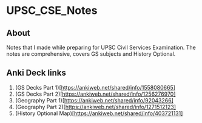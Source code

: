 # UPSC_CSE_Notes

## About

Notes that I made while preparing for UPSC Civil Services Examination. The notes are comprehensive, covers GS subjects and History Optional. 

## Anki Deck links
1. (GS Decks Part 1)[https://ankiweb.net/shared/info/1558080665]
2. (GS Decks Part 2)[https://ankiweb.net/shared/info/1256276970]
3. (Geography Part 1)[https://ankiweb.net/shared/info/92043266]
4. (Geography Part 2)[https://ankiweb.net/shared/info/1271512123]
5. (History Optional Map)[https://ankiweb.net/shared/info/403721131]
